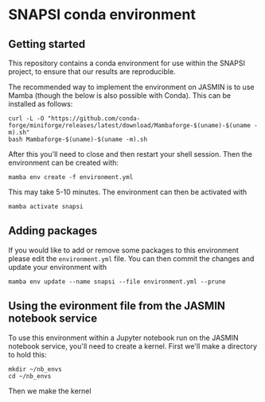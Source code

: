 # SNAPSI conda environment

## Getting started

This repository contains a conda environment for use within the SNAPSI project,
to ensure that our results are reproducible.

The recommended way to implement the environment on JASMIN is to use Mamba
(though the below is also possible with Conda). This can be installed as
follows:

``` 
curl -L -O "https://github.com/conda-forge/miniforge/releases/latest/download/Mambaforge-$(uname)-$(uname -m).sh"
bash Mambaforge-$(uname)-$(uname -m).sh
```

After this you'll need to close and then restart your shell session. Then the
environment can be created with:

```
mamba env create -f environment.yml
```

This may take 5-10 minutes. The environment can then be activated with 

```
mamba activate snapsi
```

## Adding packages

If you would like to add or remove some packages to this environment please edit
the `environment.yml` file. You can then commit the changes and update your
environment with

```
mamba env update --name snapsi --file environment.yml --prune
```

## Using the evironment file from the JASMIN notebook service

To use this environment within a Jupyter notebook run on the JASMIN notebook
service, you'll need to create a kernel. First we'll make a directory to hold
this:

```
mkdir ~/nb_envs
cd ~/nb_envs
```

Then we make the kernel



